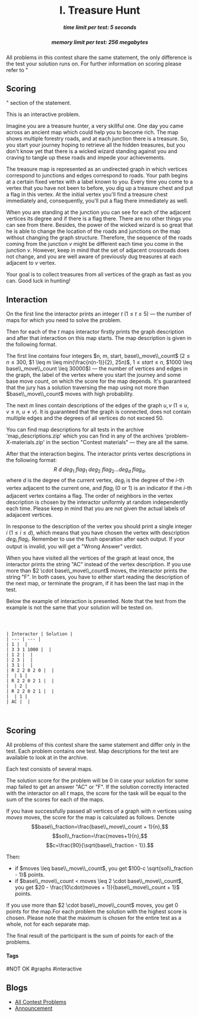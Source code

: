 <h1 style='text-align: center;'> I. Treasure Hunt</h1>

<h5 style='text-align: center;'>time limit per test: 5 seconds</h5>
<h5 style='text-align: center;'>memory limit per test: 256 megabytes</h5>

All problems in this contest share the same statement, the only difference is the test your solution runs on. For further information on scoring please refer to "
## Scoring

" section of the statement.

This is an interactive problem.

Imagine you are a treasure hunter, a very skillful one. One day you came across an ancient map which could help you to become rich. The map shows multiple forestry roads, and at each junction there is a treasure. So, you start your journey hoping to retrieve all the hidden treasures, but you don't know yet that there is a wicked wizard standing against you and craving to tangle up these roads and impede your achievements.

The treasure map is represented as an undirected graph in which vertices correspond to junctions and edges correspond to roads. Your path begins at a certain fixed vertex with a label known to you. Every time you come to a vertex that you have not been to before, you dig up a treasure chest and put a flag in this vertex. At the initial vertex you'll find a treasure chest immediately and, consequently, you'll put a flag there immediately as well.

When you are standing at the junction you can see for each of the adjacent vertices its degree and if there is a flag there. There are no other things you can see from there. Besides, the power of the wicked wizard is so great that he is able to change the location of the roads and junctions on the map without changing the graph structure. Therefore, the sequence of the roads coming from the junction $v$ might be different each time you come in the junction $v$. However, keep in mind that the set of adjacent crossroads does not change, and you are well aware of previously dug treasures at each adjacent to $v$ vertex.

Your goal is to collect treasures from all vertices of the graph as fast as you can. Good luck in hunting!

## Interaction

On the first line the interactor prints an integer $t$ ($1 \leq t \leq 5$) — the number of maps for which you need to solve the problem.

Then for each of the $t$ maps interactor firstly prints the graph description and after that interaction on this map starts. The map description is given in the following format.

The first line contains four integers $n, m, start, base\\_move\\_count$ ($2 \leq n \leq 300$, $1 \leq m \leq min(\frac{n(n-1)}{2}, 25n)$, $1 \leq start \leq n$, $1000 \leq base\\_move\\_count \leq 30000$) — the number of vertices and edges in the graph, the label of the vertex where you start the journey and some base move count, on which the score for the map depends. It's guaranteed that the jury has a solution traversing the map using not more than $base\\_move\\_count$ moves with high probability.

The next $m$ lines contain descriptions of the edges of the graph $u, v$ ($1 \leq u, v \leq n$, $u \neq v$). It is guaranteed that the graph is connected, does not contain multiple edges and the degrees of all vertices do not exceed 50.

You can find map descriptions for all tests in the archive 'map_descriptions.zip' which you can find in any of the archives 'problem-X-materials.zip' in the section "Contest materials" — they are all the same. 

After that the interaction begins. The interactor prints vertex descriptions in the following format: $$R~d~deg_1~flag_1~deg_2~flag_2 \ldots deg_d~flag_d,$$ where $d$ is the degree of the current vertex, $deg_i$ is the degree of the $i$-th vertex adjacent to the current one, and $flag_i$ (0 or 1) is an indicator if the $i$-th adjacent vertex contains a flag. The order of neighbors in the vertex description is chosen by the interactor uniformly at random independently each time. Please keep in mind that you are not given the actual labels of adajacent vertices.

In response to the description of the vertex you should print a single integer $i$ ($1 \leq i \leq d$), which means that you have chosen the vertex with description $deg_i~flag_i$. Remember to use the flush operation after each output. If your output is invalid, you will get a "Wrong Answer" verdict.

When you have visited all the vertices of the graph at least once, the interactor prints the string "AC" instead of the vertex description. If you use more than $2 \cdot base\\_move\\_count$ moves, the interactor prints the string "F". In both cases, you have to either start reading the description of the next map, or terminate the program, if it has been the last map in the test.

Below the example of interaction is presented. Note that the test from the example is not the same that your solution will be tested on.


```text
  


| Interactor | Solution |
| --- | --- |
| 1 |  |
| 3 3 1 1000 |  |
| 1 2 |  |
| 2 3 |  |
| 3 1 |  |
| R 2 2 0 2 0 |  |
|  | 1 |
| R 2 2 0 2 1 |  |
|  | 2 |
| R 2 2 0 2 1 |  |
|  | 1 |
| AC |  |

  

```
## Scoring

All problems of this contest share the same statement and differ only in the test. Each problem contains one test. Map descriptions for the test are available to look at in the archive.

Each test consists of several maps.

The solution score for the problem will be $0$ in case your solution for some map failed to get an answer "AC" or "F". If the solution correctly interacted with the interactor on all $t$ maps, the score for the task will be equal to the sum of the scores for each of the maps.

If you have successfully passed all vertices of a graph with $n$ vertices using $moves$ moves, the score for the map is calculated as follows. Denote $$base\\_fraction=\frac{base\\_move\\_count + 1}{n},$$ $$sol\\_fraction=\frac{moves+1}{n},$$ $$c=\frac{90}{\sqrt{base\\_fraction - 1}}.$$

Then: 

* if $moves \leq base\\_move\\_count$, you get $100-c \sqrt{sol\\_fraction - 1}$ points.
* if $base\\_move\\_count < moves \leq 2 \cdot base\\_move\\_count$, you get $20 - \frac{10\cdot(moves + 1)}{base\\_move\\_count + 1}$ points.

 If you use more than $2 \cdot base\\_move\\_count$ moves, you get 0 points for the map.For each problem the solution with the highest score is chosen. Please note that the maximum is chosen for the entire test as a whole, not for each separate map.

The final result of the participant is the sum of points for each of the problems.



#### Tags 

#NOT OK #graphs #interactive 

## Blogs
- [All Contest Problems](../Pinely_Treasure_Hunt_Contest.md)
- [Announcement](../blogs/Announcement.md)
